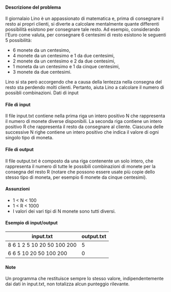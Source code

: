 #### Descrizione del problema

Il giornalaio Lino è un appassionato di matematica e, prima di consegnare il resto ai propri clienti, si diverte a calcolare mentalmente quante differenti possibilità esistono per consegnare tale resto. Ad esempio, considerando l'Euro come valuta, per consegnare 6 centesimi di resto esistono le seguenti 5 possibilità:
*    6 monete da un centesimo,
*    4 monete da un centesimo e 1 da due centesimi,
*    2 monete da un centesimo e 2 da due centesimi,
*    1 moneta da un centesimo e 1 da cinque centesimi,
*    3 monete da due centesimi.

Lino si sta però accorgendo che a causa della lentezza nella consegna del resto sta perdendo molti clienti. Pertanto, aiuta Lino a calcolare il numero di possibli combinazioni.
Dati di input

#### File di input

Il file input.txt contiene nella prima riga un intero positivo N che rappresenta il numero di monete diverse disponibili. La seconda riga contiene un intero positivo R che rappresenta il resto da consegnare al cliente. Ciascuna delle successive N righe contiene un intero positivo che indica il valore di ogni singolo tipo di moneta.

#### File di output
Il file output.txt è composto da una riga contenente un solo intero, che rappresenta il numero di tutte le possibili combinazioni di monete per la consegna del resto R (notare che possono essere usate più copie dello stesso tipo di moneta, per esempio 6 monete da cinque centesimi).

#### Assunzioni
*   1 < N < 100
*   1 < R < 1000
*   I valori dei vari tipi di N monete sono tutti diversi.

#### Esempio di input/output

<table class="table table-bordered sample-case">
  <thead class="thead-default">
    <tr>
      <th>input.txt</th>
      <th>output.txt</th>
    </tr>
  </thead>
  <tbody>
    <tr>
      <td>
      8
      6
      1
      2
      5
      10
      20
      50
      100
      200</td>
      <td>5</td>
    </tr>
    <tr>
      <td>
      6
      6
      5
      10
      20
      50
      100
      200</td>
      <td>0</td>
    </tr>
  </tbody>
</table>

#### Note
Un programma che restituisce sempre lo stesso valore, indipendentemente dai dati in input.txt, non totalizza alcun punteggio rilevante.
